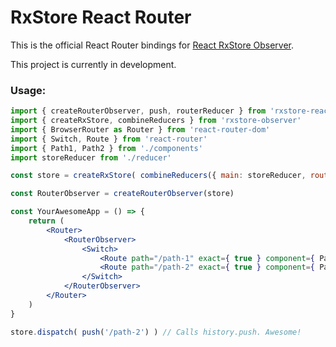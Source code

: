 # RxStore React Router

This is the official React Router bindings for [React RxStore Observer](https://github.com/blankart/react-rxstore-observer).

This project is currently in development.

### Usage:
```jsx
import { createRouterObserver, push, routerReducer } from 'rxstore-react-router'
import { createRxStore, combineReducers } from 'rxstore-observer'
import { BrowserRouter as Router } from 'react-router-dom'
import { Switch, Route } from 'react-router'
import { Path1, Path2 } from './components'
import storeReducer from './reducer'

const store = createRxStore( combineReducers({ main: storeReducer, route: routerReducer }) )

const RouterObserver = createRouterObserver(store)

const YourAwesomeApp = () => {
    return (
        <Router>
            <RouterObserver>
                <Switch>
                    <Route path="/path-1" exact={ true } component={ Path1 }/>
                    <Route path="/path-2" exact={ true } component={ Path2 }/>
                </Switch>
            </RouterObserver>
        </Router>
    )
}

store.dispatch( push('/path-2') ) // Calls history.push. Awesome!
```